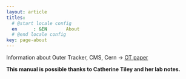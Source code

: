 ```yaml
---
layout: article
titles:
  # @start locale config
  en      : &EN       About
  # @end locale config
key: page-about
---
```


Information about Outer Tracker, CMS, Cern &rarr; [OT paper](https://arxiv.org/pdf/1912.02061.pdf)

**This manual is possible thanks to Catherine Tiley and her lab notes.**